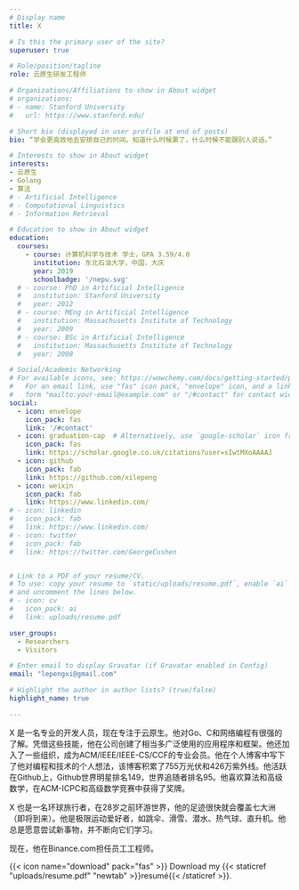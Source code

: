 ```yaml
---
# Display name
title: X 

# Is this the primary user of the site?
superuser: true

# Role/position/tagline
role: 云原生研发工程师

# Organizations/Affiliations to show in About widget
# organizations:
# - name: Stanford University
#   url: https://www.stanford.edu/

# Short bio (displayed in user profile at end of posts)
bio: “学会更高效地去安排自己的时间。知道什么时候累了，什么时候不能跟别人说话。”

# Interests to show in About widget
interests:
- 云原生
- Golang
- 算法
# - Artificial Intelligence
# - Computational Linguistics
# - Information Retrieval

# Education to show in About widget
education:
  courses:
    - course: 计算机科学与技术 学士，GPA 3.59/4.0
      institution: 东北石油大学，中国，大庆
      year: 2019
      schoolbadge: '/nepu.svg'
  # - course: PhD in Artificial Intelligence
  #   institution: Stanford University
  #   year: 2012
  # - course: MEng in Artificial Intelligence
  #   institution: Massachusetts Institute of Technology
  #   year: 2009
  # - course: BSc in Artificial Intelligence
  #   institution: Massachusetts Institute of Technology
  #   year: 2008

# Social/Academic Networking
# For available icons, see: https://wowchemy.com/docs/getting-started/page-builder/#icons
#   For an email link, use "fas" icon pack, "envelope" icon, and a link in the
#   form "mailto:your-email@example.com" or "/#contact" for contact widget.
social:
  - icon: envelope
    icon_pack: fas
    link: '/#contact'
  - icon: graduation-cap  # Alternatively, use `google-scholar` icon from `ai` icon pack
    icon_pack: fas
    link: https://scholar.google.co.uk/citations?user=sIwtMXoAAAAJ
  - icon: github
    icon_pack: fab
    link: https://github.com/xilepeng
  - icon: weixin
    icon_pack: fab
    link: https://www.linkedin.com/
# - icon: linkedin
#   icon_pack: fab
#   link: https://www.linkedin.com/
# - icon: twitter
#   icon_pack: fab
#   link: https://twitter.com/GeorgeCushen


# Link to a PDF of your resume/CV.
# To use: copy your resume to `static/uploads/resume.pdf`, enable `ai` icons in `params.toml`, 
# and uncomment the lines below.
# - icon: cv
#   icon_pack: ai
#   link: uploads/resume.pdf

user_groups:
  - Researchers
  - Visitors

# Enter email to display Gravatar (if Gravatar enabled in Config)
email: "lepengxi@gmail.com"

# Highlight the author in author lists? (true/false)
highlight_name: true

---
```


X 是一名专业的开发人员，现在专注于云原生。他对Go、C和网络编程有很强的了解。凭借这些技能，他在公司创建了相当多广泛使用的应用程序和框架。他还加入了一些组织，成为ACM/IEEE/IEEE-CS/CCF的专业会员。他在个人博客中写下了他对编程和技术的个人想法，该博客积累了755万光伏和426万紫外线。他活跃在Github上，Github世界明星排名149，世界追随者排名95。他喜欢算法和高级数学，在ACM-ICPC和高级数学竞赛中获得了奖牌。

X 也是一名环球旅行者，在28岁之前环游世界，他的足迹很快就会覆盖七大洲（即将到来）。他是极限运动爱好者，如跳伞、滑雪、潜水、热气球、直升机。他总是愿意尝试新事物，并不断向它们学习。

现在，他在Binance.com担任员工工程师。

{{< icon name="download" pack="fas" >}} Download my {{< staticref "uploads/resume.pdf" "newtab" >}}resumé{{< /staticref >}}.
